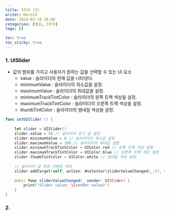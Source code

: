 ```yaml
---
title: 3주차 (2)
writer: Harold
date: 2024-03-19 18:00
categories: [캠프, 3주차]
tags: []

toc: true
toc_sticky: true
---
```


### 1. UISlider
- 값의 범위를 가지고 사용자가 원하는 값을 선택할 수 있는 UI 요소
    - value : 슬라이더의 현재 값을 나타낸다.
    - minimumValue : 슬라이더의 최소값을 설정.
    - maximumValue : 슬라이더의 최대값을 설정.
    - minimumTrackTintColor : 슬라이더의 왼쪽 트랙 색상을 설정.
    - maximumTrackTintColor : 슬라이더의 오른쪽 트랙 색상을 설정.
    - thumbTintColor : 슬라이더의 썸네일 색상을 설정.

```swift
func setUISlider () {
    
    let slider = UISlider()  
    slider.value = 50 // 슬라이더 초기 값 설정  
    slider.minimumValue = 0 // 슬라이더의 최소값 설정  
    slider.maximumValue = 100 // 슬라이더의 최대값 설정  
    slider.minimumTrackTintColor = UIColor.red // 왼쪽 트랙 색상 설정  
    slider.maximumTrackTintColor = UIColor.blue // 오른쪽 트랙 색상 설정  
    slider.thumbTintColor = UIColor.white // 썸네일 색상 설정  
    
    // 슬라이더 값 변경 이벤트 처리  
    slider.addTarget(self, action: #selector(sliderValueChanged(_:)), for: .valueChanged)  
    
    @objc func sliderValueChanged(_ sender: UISlider) {  
        print("Slider value: \(sender.value)")  
    }
}
```

### 2. 